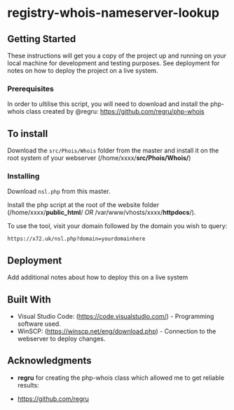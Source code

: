 # registry-whois-nameserver-lookup


## Getting Started

These instructions will get you a copy of the project up and running on your local machine for development and testing purposes. See deployment for notes on how to deploy the project on a live system.

### Prerequisites

In order to ultilise this script, you will need to download and install the php-whois class created by @regru: https://github.com/regru/php-whois

## To install

Download the `src/Phois/Whois` folder from the master and install it on the root system of your webserver (/home/xxxx/**src/Phois/Whois/**)

### Installing

Download `nsl.php` from this master.

Install the php script at the root of the website folder (/home/xxxx/**public_html**/ *OR* /var/www/vhosts/xxxx/**httpdocs**/).

To use the tool, visit your domain followed by the domain you wish to query:
```
https://x72.uk/nsl.php?domain=yourdomainhere
```

## Deployment

Add additional notes about how to deploy this on a live system

## Built With

* Visual Studio Code: (https://code.visualstudio.com/) - Programming software used.
* WinSCP: (https://winscp.net/eng/download.php) - Connection to the webserver to deploy changes.


## Acknowledgments

* **regru** for creating the php-whois class which allowed me to get reliable results:
- https://github.com/regru
